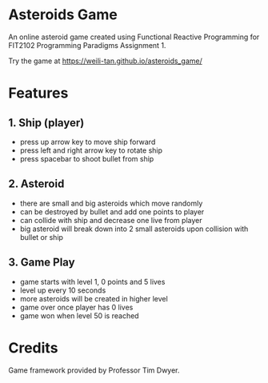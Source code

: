 # Asteroids Game
An online asteroid game created using Functional Reactive Programming for FIT2102 Programming Paradigms Assignment 1.

Try the game at https://weili-tan.github.io/asteroids_game/

# Features
## 1. Ship (player)
<ul>
<li> press up arrow key to move ship forward </li>
<li> press left and right arrow key to rotate ship </li>
<li> press spacebar to shoot bullet from ship </li>
</ul>

## 2. Asteroid
<ul>
<li> there are small and big asteroids which move randomly </li>
<li> can be destroyed by bullet and add one points to player </li>
<li> can collide with ship and decrease one live from player </li>
<li> big asteroid will break down into 2 small asteroids upon collision with bullet or ship</li>
</ul>

## 3. Game Play
<ul>
<li> game starts with level 1, 0 points and 5 lives </li>
<li> level up every 10 seconds</li>
<li> more asteroids will be created in higher level</li>
<li> game over once player has 0 lives </li>
<li> game won when level 50 is reached </li>
</ul>

# Credits
Game framework provided by Professor Tim Dwyer.

